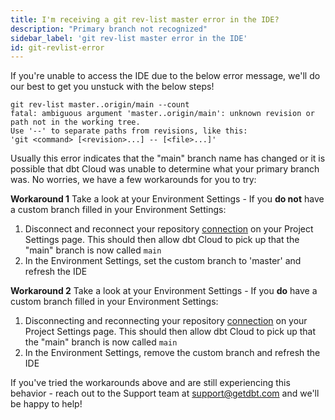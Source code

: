 ```yaml
---
title: I'm receiving a git rev-list master error in the IDE?
description: "Primary branch not recognized"
sidebar_label: 'git rev-list master error in the IDE'
id: git-revlist-error
---
```


If you're unable to access the IDE due to the below error message, we'll do our best to get you unstuck with the below steps!

```shell
git rev-list master..origin/main --count
fatal: ambiguous argument 'master..origin/main': unknown revision or path not in the working tree.
Use '--' to separate paths from revisions, like this:
'git <command> [<revision>...] -- [<file>...]'
```

Usually this error indicates that the "main" branch name has changed or it is possible that dbt Cloud was unable to determine what your primary branch was. No worries, we have a few workarounds for you to try:

**Workaround 1**
Take a look at your Environment Settings - If you **do not** have a custom branch filled in your Environment Settings:

1. Disconnect and reconnect your repository [connection](https://docs.getdbt.com/docs/dbt-cloud/cloud-configuring-dbt-cloud/cloud-import-a-project-by-git-url) on your Project Settings page. This should then allow dbt Cloud to pick up that the "main" branch is now called `main`
2. In the Environment Settings, set the custom branch to 'master' and refresh the IDE 

**Workaround 2**
Take a look at your Environment Settings - If you **do** have a custom branch filled in your Environment Settings:

1. Disconnecting and reconnecting your repository [connection](https://docs.getdbt.com/docs/dbt-cloud/cloud-configuring-dbt-cloud/cloud-import-a-project-by-git-url) on your Project Settings page. This should then allow dbt Cloud to pick up that the "main" branch is now called `main`
2. In the Environment Settings, remove the custom branch and refresh the IDE

If you've tried the workarounds above and are still experiencing this behavior - reach out to the Support team at support@getdbt.com and we'll be happy to help!

